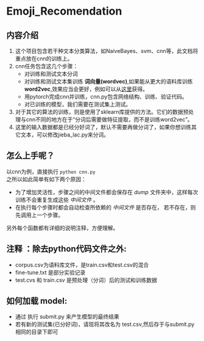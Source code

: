 Emoji_Recomendation
===================
## 内容介绍
1. 这个项目包含若干种文本分类算法，如NaiveBayes、svm、cnn等，此文档将重点放在cnn的训练上。
2. cnn任务包含这几个步骤：
    - 对训练和测试文本分词
    - 对训练和测试文本集训练 **词向量(wordvec)**,如果能从更大的语料库训练 **word2vec**,效果应当会更好，例如可以从[这里](https://github.com/Embedding/Chinese-Word-Vectors)获得。
    - 用pytorch完成cnn并训练，cnn.py包含网络结构、训练、验证代码。
    - 对已训练的模型，我们需要在测试集上测试。
3. 对于其它的算法的训练，则是使用了sklearn库提供的方法。它们的数据预处理与cnn不同的地方在于“分词后需要做特征提取，而不是训练word2vec”。  
4. 这里的输入数据都是已经分好词了，默认不需要再做分词了，如果你想训练其它文本，可以修改jieba_lac.py来分词。

## 怎么上手呢？  
以cnn为例，直接执行 ```python cnn.py```  
之所以如此简单有如下两个原因：  
- 为了增加灵活性，步骤之间的中间文件都会保存在 *dump* 文件夹中，这样每次训练不会重复生成这些 *中间文件* 。
- 在执行每个步骤时都会自动检查所依赖的 *中间文件* 是否存在，  若不存在，则先调用上一个步骤。

另外每个函数都有详细的说明注释，方便理解。


注释 ：除去python代码文件之外:
---------------------
* corpus.csv为语料库文件，是train.csv和test.csv的混合
* fine-tune.txt 是部分实验记录
* test.cvs 和 train.csv 是预处理（分词）后的测试和训练数据

如何加载 model:
--------------
* 通过 执行 submit.py 来产生模型的最终结果
* 若有新的测试集(已分好词)，请现将其改名为 test.csv,然后存于与submit.py相同的目录下即可